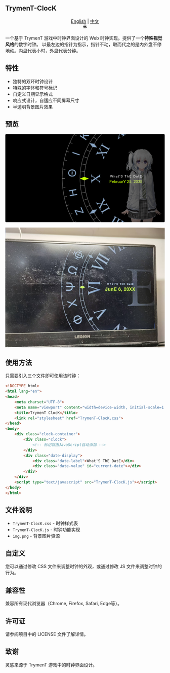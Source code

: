 ## TrymenT-ClocK

<div align="center"> <a href="README.md">English</a> | <a href="README_zh.md">中文</a> <br/> <svg xmlns="http://www.w3.org/2000/svg" width="16" height="16" viewBox="0 0 24 24" fill="none" stroke="currentColor" stroke-width="2" stroke-linecap="round" stroke-linejoin="round"> <path d="M5 8l6 6 6-6"/> <path d="M12 2v12"/> <path d="M5 17h12a2 2 0 0 0 0-4H7a2 2 0 0 1 0-4h12"/> </svg> </div>

一个基于 TrymenT 游戏中时钟界面设计的 Web 时钟实现。提供了一个**特殊视觉风格**的数字时钟。
以最左边的指针为指示，指针不动，取而代之的是内外盘不停地动。内盘代表小时，外盘代表分钟。

## 特性
 - 独特的双环时钟设计
 - 特殊的字体和符号标记
 - 自定义日期显示格式
 - 响应式设计，自适应不同屏幕尺寸
 - 半透明背景图片效果

## 预览
![运行图片TrymenT-ClocK](https://github.com/Tokisaki-Galaxy/TrymenT-ClocK/blob/master/README/result.png)

![游戏中图片](https://github.com/Tokisaki-Galaxy/TrymenT-ClocK/blob/master/README/ins.jpg)


## 使用方法
只需要引入三个文件即可使用该时钟：
```html
<!DOCTYPE html>
<html lang="en">
<head>
    <meta charset="UTF-8">
    <meta name="viewport" content="width=device-width, initial-scale=1.0">
    <title>TrymenT ClocK</title>
    <link rel="stylesheet" href="TrymenT-ClocK.css">
</head>
<body>
    <div class="clock-container">
        <div class="clock">
            <!-- 标记将由JavaScript自动添加 -->
        </div>
        <div class="date-display">
            <div class="date-label">What'S ThE DatE</div>
            <div class="date-value" id="current-date"></div>
        </div>
    </div>
    <script type="text/javascript" src="TrymenT-ClocK.js"></script>
</body>
</html>
```

## 文件说明
 - `TrymenT-ClocK.css` - 时钟样式表
 - `TrymenT-ClocK.js` - 时钟功能实现
 - `img.png` - 背景图片资源

## 自定义
您可以通过修改 CSS 文件来调整时钟的外观，或通过修改 JS 文件来调整时钟的行为。

## 兼容性
兼容所有现代浏览器（Chrome, Firefox, Safari, Edge等）。

## 许可证
请参阅项目中的 LICENSE 文件了解详情。

## 致谢
灵感来源于 TrymenT 游戏中的时钟界面设计。